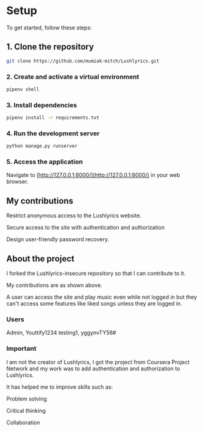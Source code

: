# Setup

To get started, follow these steps:

## 1. Clone the repository

```sh
git clone https://github.com/mumiak-mitch/Lushlyrics.git
```

### 2. Create and activate a virtual environment

```sh
pipenv shell
```

### 3. Install dependencies

```sh
pipenv install -r requirements.txt
```

### 4. Run the development server

```sh
python manage.py runserver
```

### 5. Access the application

Navigate to [http://127.0.0.1:8000/](http://127.0.0.1:8000/) in your web browser.

## My contributions

Restrict anonymous access to the Lushlyrics website.

Secure access to the site with authentication and authorization

Design user-friendly password recovery.

## About the project

I forked the Lushlyrics-insecure repository so that I can contribute to it.

My contributions are as shown above.

A user can access the site and play music even while not logged in but they can't access some features like liked songs unless they are logged in.

### Users

Admin, Youttify1234
testing1, yggynvTY56#

### Important

I am not the creator of Lushlyrics, I got the project from Coursera Project Network and my work was to add authentication and authorization to Lushlyrics.

It has helped me to improve skills such as:

Problem solving

Critical thinking

Collaboration
